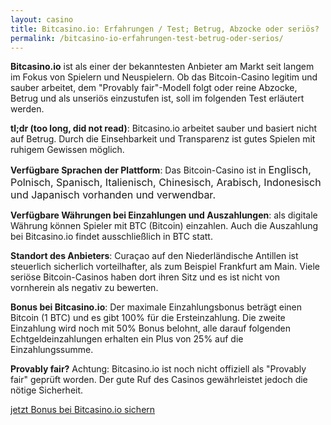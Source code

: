 ```yaml
---
layout: casino
title: Bitcasino.io: Erfahrungen / Test; Betrug, Abzocke oder seriös?
permalink: /bitcasino-io-erfahrungen-test-betrug-oder-serios/
---
```


<strong>Bitcasino.io</strong> ist als einer der bekanntesten Anbieter am Markt seit langem im Fokus von Spielern und Neuspielern. Ob das Bitcoin-Casino legitim und sauber arbeitet, dem "Provably fair"-Modell folgt oder reine Abzocke, Betrug und als unseriös einzustufen ist, soll im folgenden Test erläutert werden.

<strong>tl;dr (too long, did not read)</strong>: Bitcasino.io arbeitet sauber und basiert nicht auf Betrug. Durch die Einsehbarkeit und Transparenz ist gutes Spielen mit ruhigem Gewissen möglich.

<strong>Verfügbare Sprachen der Plattform</strong>: Das Bitcoin-Casino ist in <span style="font-size: 12pt;">Englisch, Polnisch, </span><span style="font-size: 12pt;">Spanisch, Italienisch, Chinesisch, </span><span style="font-size: 12pt;">Arabisch, Indonesisch und Japanisch vorhanden und verwendbar.</span>

<strong>Verfügbare Währungen bei Einzahlungen und Auszahlungen</strong>: als digitale Währung können Spieler mit BTC (Bitcoin) einzahlen. Auch die Auszahlung bei Bitcasino.io findet ausschließlich in BTC statt.

<strong>Standort des Anbieters</strong>: Curaçao auf den Niederländische Antillen ist steuerlich sicherlich vorteilhafter, als zum Beispiel Frankfurt am Main. Viele seriöse Bitcoin-Casinos haben dort ihren Sitz und es ist nicht von vornherein als negativ zu bewerten.

<strong>Bonus bei Bitcasino.io</strong>: Der maximale Einzahlungsbonus beträgt einen Bitcoin (1 BTC) und es gibt 100% für die Ersteinzahlung. Die zweite Einzahlung wird noch mit 50% Bonus belohnt, alle darauf folgenden Echtgeldeinzahlungen erhalten ein Plus von 25% auf die Einzahlungssumme.

<strong>Provably fair?</strong> Achtung: Bitcasino.io ist noch nicht offiziell als "Provably fair" geprüft worden. Der gute Ruf des Casinos gewährleistet jedoch die nötige Sicherheit.

<a rel="nofollow" target="_blank" href="http://bitcoincasinodeutsch.de/go/link/bitcasino-io/" class="myButton">jetzt Bonus bei Bitcasino.io sichern</a>
